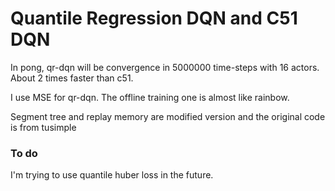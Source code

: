 # Quantile Regression DQN and C51 DQN

In pong, qr-dqn will be convergence in 5000000 time-steps with 16 actors. About 2 times faster than c51.

I use MSE for qr-dqn.
The offline training one is almost like rainbow.

Segment tree and replay memory are modified version and the original code is from tusimple

### To do
I'm trying to use quantile huber loss in the future.
